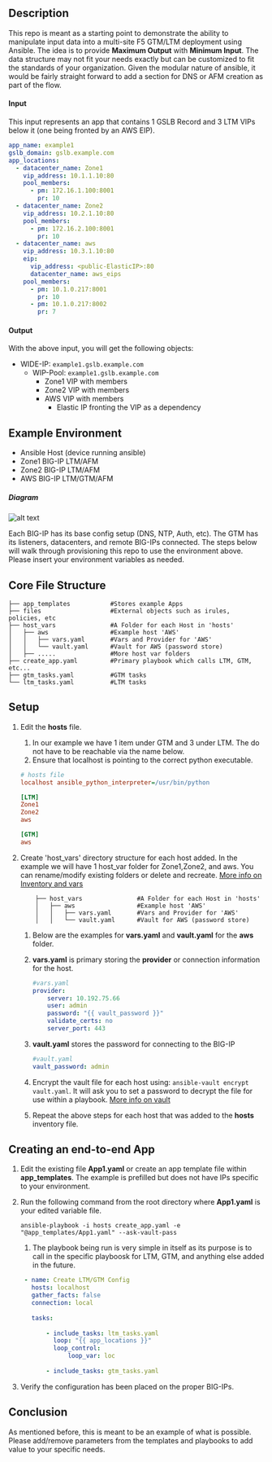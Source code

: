 ## Description
This repo is meant as a starting point to demonstrate the ability to manipulate input data into a multi-site F5 GTM/LTM deployment using Ansible. The idea is to provide **Maximum Output** with **Minimum Input**. The data structure may not fit your needs exactly but can be customized to fit the standards of your organization. Given the modular nature of ansible, it would be fairly straight forward to add a section for DNS or AFM creation as part of the flow.

#### Input

This input represents an app that contains 1 GSLB Record and 3 LTM VIPs below it (one being fronted by an AWS EIP).

```yaml
app_name: example1
gslb_domain: gslb.example.com
app_locations:
  - datacenter_name: Zone1
    vip_address: 10.1.1.10:80
    pool_members:
      - pm: 172.16.1.100:8001
        pr: 10
  - datacenter_name: Zone2
    vip_address: 10.2.1.10:80
    pool_members:
      - pm: 172.16.2.100:8001
        pr: 10
  - datacenter_name: aws
    vip_address: 10.3.1.10:80
    eip:
      vip_address: <public-ElasticIP>:80
      datacenter_name: aws_eips
    pool_members:
      - pm: 10.1.0.217:8001
        pr: 10
      - pm: 10.1.0.217:8002
        pr: 7
```

#### Output
With the above input, you will get the following objects:

* WIDE-IP: ``example1.gslb.example.com``
  * WIP-Pool: ``example1.gslb.example.com``
    * Zone1 VIP with members
    * Zone2 VIP with members
    * AWS VIP with members
      * Elastic IP fronting the VIP as a dependency

## Example Environment
-  Ansible Host (device running ansible)
-  Zone1 BIG-IP LTM/AFM
-  Zone2 BIG-IP LTM/AFM
-  AWS BIG-IP LTM/GTM/AFM

##### Diagram
![alt text](files/f5_multisite_diagram.png)

Each BIG-IP has its base config setup (DNS, NTP, Auth, etc). The GTM has its listeners, datacenters, and remote BIG-IPs connected. The steps below will walk through provisioning this repo to use the environment above. Please insert your environment variables as needed.

## Core File Structure
    
```shell
├── app_templates           #Stores example Apps
├── files                   #External objects such as irules, policies, etc
├── host_vars               #A Folder for each Host in 'hosts'
│   ├── aws                 #Example host 'AWS'
│   │   ├── vars.yaml       #Vars and Provider for 'AWS'
│   │   └── vault.yaml      #Vault for AWS (password store)
│   ├── .....               #More host var folders
├── create_app.yaml         #Primary playbook which calls LTM, GTM, etc...
├── gtm_tasks.yaml          #GTM tasks
└── ltm_tasks.yaml          #LTM tasks
```


## Setup
1. Edit the **hosts** file.
    1. In our example we have 1 item under GTM and 3 under LTM. The do not have to be reachable via the name below.
    1. Ensure that localhost is pointing to the correct python executable.
    ```ini
    # hosts file
    localhost ansible_python_interpreter=/usr/bin/python

    [LTM]
    Zone1
    Zone2
    aws

    [GTM]
    aws
    ```
1. Create 'host_vars' directory structure for each host added. In the example we       will have 1 host_var folder for Zone1,Zone2, and aws. You can rename/modify         existing folders or delete and recreate. [More info on Inventory and vars](https://docs.ansible.com/ansible/latest/user_guide/intro_inventory.html)

    ```
        ├── host_vars               #A Folder for each Host in 'hosts'
        │   ├── aws                 #Example host 'AWS'
        │   │   ├── vars.yaml       #Vars and Provider for 'AWS'
        │   │   └── vault.yaml      #Vault for AWS (password store)
    ```
    1. Below are the examples for **vars.yaml** and **vault.yaml** for the **aws** folder.
    1. **vars.yaml** is primary storing the **provider** or connection information for the host.

        ```yaml
        #vars.yaml
        provider:
            server: 10.192.75.66
            user: admin
            password: "{{ vault_password }}"
            validate_certs: no
            server_port: 443
        ```
    1. **vault.yaml** stores the password for connecting to the BIG-IP
        ```yaml
        #vault.yaml
        vault_password: admin
        ```
    1. Encrypt the vault file for each host using: `ansible-vault encrypt vault.yaml`. It will ask you to set a password to decrypt the file for use within a playbook. [More info on vault](https://docs.ansible.com/ansible/latest/user_guide/vault.html)
    1. Repeat the above steps for each host that was added to the **hosts** inventory file.


## Creating an end-to-end App

1. Edit the existing file **App1.yaml** or create an app template file within **app_templates**. The example is prefilled but does not have IPs specific to your environment.

1. Run the following command from the root directory where **App1.yaml** is your edited variable file.
    ```shell
    ansible-playbook -i hosts create_app.yaml -e "@app_templates/App1.yaml" --ask-vault-pass
    ```

   1. The playbook being run is very simple in itself as its purpose is to call in the specific playboosk for LTM, GTM, and anything else added in the future.

   ```yaml
    - name: Create LTM/GTM Config
      hosts: localhost
      gather_facts: false
      connection: local
  
      tasks:
  
          - include_tasks: ltm_tasks.yaml
            loop: "{{ app_locations }}"
            loop_control:
                loop_var: loc
  
          - include_tasks: gtm_tasks.yaml
   ```
1. Verify the configuration has been placed on the proper BIG-IPs.

## Conclusion

As mentioned before, this is meant to be an example of what is possible. Please add/remove parameters from the templates and playbooks to add value to your specific needs.